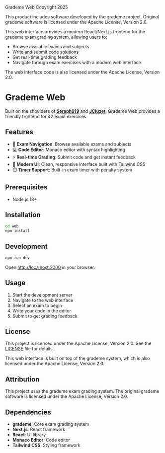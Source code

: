 Grademe Web
Copyright 2025

This product includes software developed by the grademe project.
Original grademe software is licensed under the Apache License, Version 2.0.

This web interface provides a modern React/Next.js frontend for the grademe
exam grading system, allowing users to:

- Browse available exams and subjects
- Write and submit code solutions
- Get real-time grading feedback
- Navigate through exam exercises with a modern web interface

The web interface code is also licensed under the Apache License, Version 2.0.

# Grademe Web

Built on the shoulders of **[Seraph919](https://github.com/Seraph919)** and **[JCluzet](https://github.com/JCluzet)**, Grademe Web provides a friendly frontend for 42 exam exercises.

## Features

- 🎯 **Exam Navigation**: Browse available exams and subjects
- 💻 **Code Editor**: Monaco editor with syntax highlighting
- ⚡ **Real-time Grading**: Submit code and get instant feedback
- 🎨 **Modern UI**: Clean, responsive interface built with Tailwind CSS
- ⏱️ **Timer Support**: Built-in exam timer with penalty system

## Prerequisites

- Node.js 18+

## Installation

```bash
cd web
npm install
```

## Development

```bash
npm run dev
```

Open [http://localhost:3000](http://localhost:3000) in your browser.

## Usage

1. Start the development server
2. Navigate to the web interface
3. Select an exam to begin
4. Write your code in the editor
5. Submit to get grading feedback

## License

This project is licensed under the Apache License, Version 2.0. See the [LICENSE](LICENSE) file for details.

This web interface is built on top of the grademe system, which is also licensed under the Apache License, Version 2.0.

## Attribution

This project uses the grademe exam grading system. The original grademe software is licensed under the Apache License, Version 2.0.

## Dependencies

- **grademe**: Core exam grading system
- **Next.js**: React framework
- **React**: UI library
- **Monaco Editor**: Code editor
- **Tailwind CSS**: Styling framework
